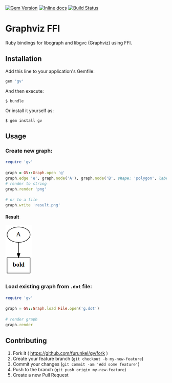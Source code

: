 [![Gem Version](https://badge.fury.io/rb/gv.svg)](https://badge.fury.io/rb/gv)
[![Inline docs](http://inch-ci.org/github/furunkel/gv.svg?branch=master)](http://inch-ci.org/github/furunkel/gv)
[![Build Status](https://travis-ci.org/furunkel/gv.svg?branch=master)](https://travis-ci.org/furunkel/gv)

# Graphviz FFI

Ruby bindings for libcgraph and libgvc (Graphviz) using FFI.

## Installation

Add this line to your application's Gemfile:

```ruby
gem 'gv'
```

And then execute:

    $ bundle

Or install it yourself as:

    $ gem install gv

## Usage

### Create new graph:
```ruby
require 'gv'

graph = GV::Graph.open 'g'
graph.edge 'e', graph.node('A'), graph.node('B', shape: 'polygon', label: graph.html('<b>bold</b>'))
# render to string
graph.render 'png'

# or to a file
graph.write 'result.png'
```

#### Result 
![Result](https://raw.githubusercontent.com/furunkel/gv/master/spec/render.png)
  
### Load existing graph from `.dot` file:
```ruby
require 'gv'

graph = GV::Graph.load File.open('g.dot')

# render graph
graph.render
```

## Contributing

1. Fork it ( https://github.com/furunkel/gv/fork )
2. Create your feature branch (`git checkout -b my-new-feature`)
3. Commit your changes (`git commit -am 'Add some feature'`)
4. Push to the branch (`git push origin my-new-feature`)
5. Create a new Pull Request
